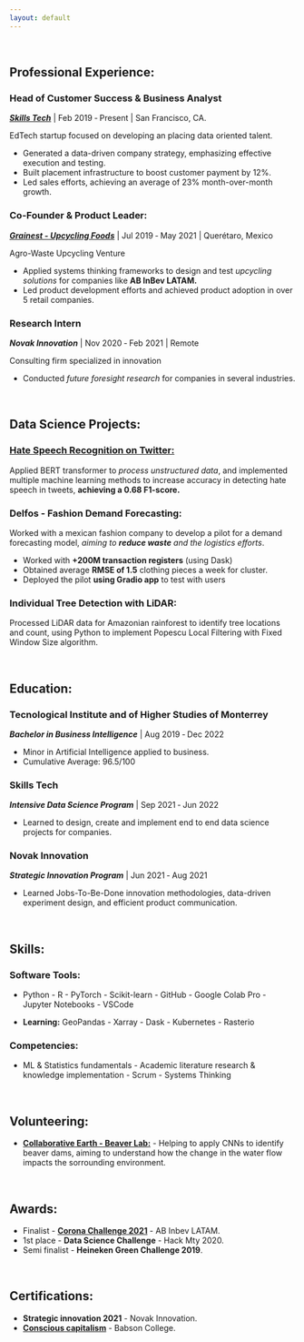 ```yaml
---
layout: default
---
```


&nbsp;

## Professional Experience:

### Head of Customer Success & Business Analyst
[**_Skills Tech_**](https://www.skills.tech/for-companies) | Feb 2019 ‑ Present | San Francisco, CA. 

EdTech startup focused on developing an placing data oriented talent. 
* Generated a data-driven company strategy, emphasizing effective execution and testing.
* Built placement infrastructure to boost customer payment by 12%. 
* Led sales efforts, achieving an average of 23% month-over-month growth.

### Co-Founder & Product Leader:
[**_Grainest - Upcycling Foods_**](https://revistadigital.mx/emprendedor/consciencia-para-un-mundo-mejor/#part0) | Jul 2019 ‑ May 2021 | Querétaro, Mexico

Agro-Waste Upcycling Venture

* Applied systems thinking frameworks to design and test _upcycling solutions_ for companies like **AB InBev LATAM.**
* Led product development efforts and achieved product adoption in over 5 retail companies.


### Research Intern
**_Novak Innovation_** | Nov 2020 ‑ Feb 2021 | Remote

Consulting firm specialized in innovation
* Conducted _future foresight research_ for companies in several industries. 

&nbsp;

## Data Science Projects:

### **[Hate Speech Recognition on Twitter:](https://github.com/jvrapp/NLP-4-Hate-Speech-Recognition)**
Applied BERT transformer to _process unstructured data_, and implemented multiple machine learning methods to increase accuracy in detecting hate speech in tweets, **achieving a 0.68 F1-score.**

### **Delfos - Fashion Demand Forecasting:**
Worked with a mexican fashion company  to develop a pilot for a demand forecasting model, _aiming to **reduce waste** and the logistics efforts_. 
* Worked with **+200M transaction registers** (using Dask)
* Obtained average **RMSE of 1.5** clothing pieces a week for cluster. 
* Deployed the pilot **using Gradio app** to test with users

### **Individual Tree Detection with LiDAR:**

Processed LiDAR data for Amazonian rainforest to identify tree locations and count, using Python to implement Popescu Local Filtering with Fixed Window Size algorithm.

&nbsp;

## Education:

### Tecnological Institute and of Higher Studies of Monterrey
**_Bachelor in Business Intelligence_** | Aug 2019 ‑ Dec 2022
* Minor in Artificial Intelligence applied to business.
* Cumulative Average: 96.5/100

### Skills Tech
**_Intensive Data Science Program_** | Sep 2021 ‑ Jun 2022
* Learned to design, create and implement end to end data science projects for companies.

### Novak Innovation
**_Strategic Innovation Program_** | Jun 2021 ‑ Aug 2021
* Learned Jobs-To-Be-Done innovation methodologies, data-driven experiment design, and efficient product communication.

&nbsp;

## Skills:
### Software Tools:
- Python - R - PyTorch - Scikit-learn - GitHub - Google Colab Pro - Jupyter Notebooks - VSCode 

* **Learning:** GeoPandas - Xarray - Dask - Kubernetes - Rasterio

### Competencies:
- ML & Statistics fundamentals - Academic literature research & knowledge implementation - Scrum - Systems Thinking

&nbsp;
## Volunteering:
* [**Collaborative Earth - Beaver Lab:**](https://www.collaborative.earth/lab-beaver) - Helping to apply CNNs to identify beaver dams, aiming to understand how the change in the water flow impacts the sorrounding environment.

&nbsp;
## Awards:
* Finalist  - **[Corona Challenge 2021](https://elexpres.com/2015/nota.php?story_id=242257)** - AB Inbev LATAM.
* 1st place - **Data Science Challenge** - Hack Mty 2020. 
* Semi finalist - **Heineken Green Challenge 2019**.

&nbsp;
## Certifications:
* **Strategic innovation 2021** - Novak Innovation. 
* **[Conscious capitalism](https://courses.edx.org/certificates/b80ba81c88804251be8a76fc06883dc4)** - Babson College.
